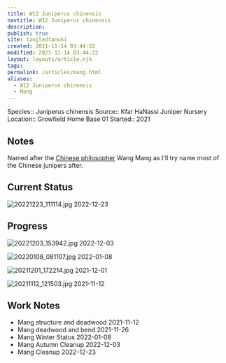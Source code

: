 ```yaml
---
title: W12 Juniperus chinensis
navtitle: W12 Juniperus chinensis
description: 
publish: true
site: tangledtanuki
created: 2021-11-14 03:44:22
modified: 2021-11-14 03:44:22
layout: layouts/article.njk
tags: 
permalink: /articles/mang.html
aliases:
  - W12 Juniperus chinensis
  - Mang
---
```


Species:: Juniperus chinensis
Source:: Kfar HaNassi Juniper Nursery
Location:: Growfield Home Base 01
Started:: 2021
## Notes

Named after the [Chinese philosopher](https://en.wikipedia.org/wiki/List_of_Chinese_philosophers) Wang Mang as I'll try name most of the Chinese junipers after.

## Current Status

![20221223_111114.jpg](/img/20221223_111114.jpg)
2022-12-23

## Progress

![20221203_153942.jpg](/img/20221203_153942.jpg)
2022-12-03

![20220108_081107.jpg](/img/20220108_081107.jpg)
2022-01-08

![20211201_172214.jpg](/img/20211201_172214.jpg)
2021-12-01

![20211112_121503.jpg](/img/20211112_121503.jpg)
2021-11-12

## Work Notes

- Mang structure and deadwood 2021-11-12
- Mang deadwood and bend 2021-11-26
- Mang Winter Status 2022-01-08
- Mang Autumn Cleanup 2022-12-03
- Mang Cleanup 2022-12-23

